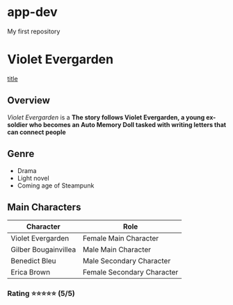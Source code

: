 # app-dev
My first repository
# **Violet Evergarden**
[title](https://violet-evergarden.fandom.com/wiki/Violet_Evergarden)

## **Overview**
*Violet Evergarden* is a **The story follows Violet Evergarden, a young ex-soldier who becomes an Auto Memory Doll tasked with writing letters that can connect people**

## **Genre**
- Drama 
- Light novel
- Coming age of Steampunk

## **Main Characters**
| Character | Role |
| ----------| -----------|
| Violet Evergarden | Female Main Character |
| Gilber Bougainvillea | Male Main Character |
| Benedict Bleu | Male Secondary Character |
| Erica Brown | Female Secondary Character |

### **Rating** ⭐⭐⭐⭐⭐ (5/5)
